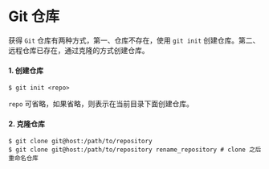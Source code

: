 # Git 仓库

获得 `Git` 仓库有两种方式，第一、仓库不存在，使用 `git init` 创建仓库。第二、远程仓库已存在，通过克隆的方式创建仓库。

#### 1. 创建仓库

```shell
$ git init <repo>
```

`repo` 可省略，如果省略，则表示在当前目录下面创建仓库。

#### 2. 克隆仓库

```shell
$ git clone git@host:/path/to/repository 
$ git clone git@host:/path/to/repository rename_repository # clone 之后重命名仓库
```







